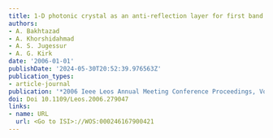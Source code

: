 ```yaml
---
title: 1-D photonic crystal as an anti-reflection layer for first band photonic, crystals
authors:
- A. Bakhtazad
- A. Khorshidahmad
- A. S. Jugessur
- A. G. Kirk
date: '2006-01-01'
publishDate: '2024-05-30T20:52:39.976563Z'
publication_types:
- article-journal
publication: '*2006 Ieee Leos Annual Meeting Conference Proceedings, Vols 1 and 2*'
doi: Doi 10.1109/Leos.2006.279047
links:
- name: URL
  url: <Go to ISI>://WOS:000246167900421
---
```

